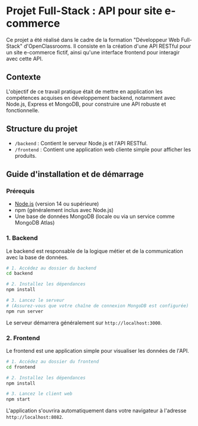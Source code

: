 # Projet Full-Stack : API pour site e-commerce

Ce projet a été réalisé dans le cadre de la formation "Développeur Web Full-Stack" d'OpenClassrooms. Il consiste en la création d'une API RESTful pour un site e-commerce fictif, ainsi qu'une interface frontend pour interagir avec cette API.

## Contexte

L'objectif de ce travail pratique était de mettre en application les compétences acquises en développement backend, notamment avec Node.js, Express et MongoDB, pour construire une API robuste et fonctionnelle.

## Structure du projet

- `/backend` : Contient le serveur Node.js et l'API RESTful.
- `/frontend` : Contient une application web cliente simple pour afficher les produits.

## Guide d'installation et de démarrage

### Prérequis

- [Node.js](https://nodejs.org/) (version 14 ou supérieure)
- npm (généralement inclus avec Node.js)
- Une base de données MongoDB (locale ou via un service comme MongoDB Atlas)

### 1. Backend

Le backend est responsable de la logique métier et de la communication avec la base de données.

```bash
# 1. Accédez au dossier du backend
cd backend

# 2. Installez les dépendances
npm install

# 3. Lancez le serveur
# (Assurez-vous que votre chaîne de connexion MongoDB est configurée)
npm run server
```
Le serveur démarrera généralement sur `http://localhost:3000`.

### 2. Frontend

Le frontend est une application simple pour visualiser les données de l'API.

```bash
# 1. Accédez au dossier du frontend
cd frontend

# 2. Installez les dépendances
npm install

# 3. Lancez le client web
npm start
```
L'application s'ouvrira automatiquement dans votre navigateur à l'adresse `http://localhost:8082`.